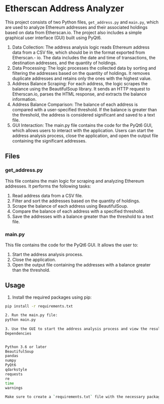 # Etherscan Address Analyzer  
  
This project consists of two Python files, `get_address.py` and `main.py`, which are used to analyze Ethereum addresses and their associated holdings based on data from Etherscan.io. The project also includes a simple graphical user interface (GUI) built using PyQt6.  

1. Data Collection: The address analysis logic reads Ethereum address data from a CSV file, which should be in the format exported from Etherscan.- io. The data includes the date and time of transactions, the destination addresses, and the quantity of holdings.
2. Data Processing: The logic processes the collected data by sorting and filtering the addresses based on the quantity of holdings. It removes duplicate addresses and retains only the ones with the highest value.
3. Address Balance Scraping: For each address, the logic scrapes the balance using the BeautifulSoup library. It sends an HTTP request to Etherscan.io, parses the HTML response, and extracts the balance information.
4. Address Balance Comparison: The balance of each address is compared with a user-specified threshold. If the balance is greater than the threshold, the address is considered significant and saved to a text file.
5. GUI Interaction: The main.py file contains the code for the PyQt6 GUI, which allows users to interact with the application. Users can start the address analysis process, close the application, and open the output file containing the significant addresses.
  
## Files  
  
### get_address.py  
  
This file contains the main logic for scraping and analyzing Ethereum addresses. It performs the following tasks:  
  
1. Read address data from a CSV file.  
2. Filter and sort the addresses based on the quantity of holdings.  
3. Scrape the balance of each address using BeautifulSoup.  
4. Compare the balance of each address with a specified threshold.  
5. Save the addresses with a balance greater than the threshold to a text file.  
  
### main.py  
  
This file contains the code for the PyQt6 GUI. It allows the user to:  
  
1. Start the address analysis process.  
2. Close the application.  
3. Open the output file containing the addresses with a balance greater than the threshold.  
  
## Usage  
  
1. Install the required packages using pip:  
  
```bash  
pip install -r requirements.txt  
 
2. Run the main.py file:
python main.py  
 
3. Use the GUI to start the address analysis process and view the results.
Dependencies
 

Python 3.6 or later
BeautifulSoup
pandas
numpy
PyQt6
qdarkstyle
requests
re
time
warnings
  
Make sure to create a `requirements.txt` file with the necessary packages and their versions for easy installation.
